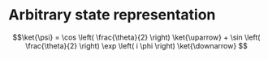 # Arbitrary state representation
$$\ket{\psi} =  \cos \left( \frac{\theta}{2} \right) \ket{\uparrow} + \sin \left( \frac{\theta}{2} \right) \exp \left( i \phi \right) \ket{\downarrow}  $$